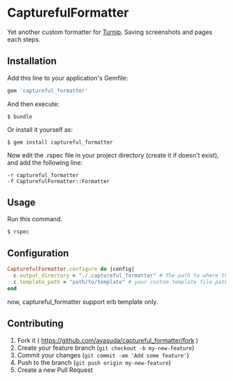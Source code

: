 # CapturefulFormatter

Yet another custom formatter for [Turnip](https://github.com/jnicklas/turnip). Saving screenshots and pages each steps.

## Installation

Add this line to your application's Gemfile:

```ruby
gem 'captureful_formatter'
```

And then execute:

    $ bundle

Or install it yourself as:

    $ gem install captureful_formatter

Now edit the .rspec file in your project directory (create it if doesn't exist), and add the following line:

    -r captureful_formatter
    -f CapturefulFormatter::Formatter

## Usage

Run this command.

    $ rspec

## Configuration

```ruby
CapturefulFormatter.configure do |config|
  c.output_directory = "./.captureful_formatter" # The path to where the test report is saved.
  c.template_path = "path/to/template" # your custom template file path.
end
```

now, captureful_formatter support erb template only.

## Contributing

1. Fork it ( https://github.com/ayasuda/captureful_formatter/fork )
2. Create your feature branch (`git checkout -b my-new-feature`)
3. Commit your changes (`git commit -am 'Add some feature'`)
4. Push to the branch (`git push origin my-new-feature`)
5. Create a new Pull Request
